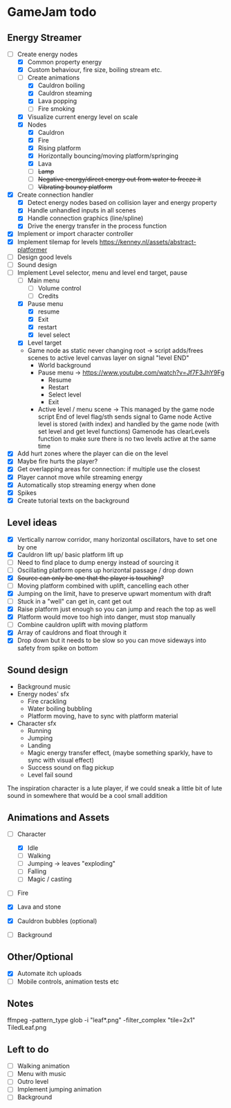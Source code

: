 # GameJam todo

## Energy Streamer
    
- [ ] Create energy nodes
    - [x] Common property energy
    - [x] Custom behaviour, fire size, boiling stream etc.
    - [ ] Create animations
        - [x] Cauldron boiling
        - [x] Cauldron steaming
        - [x] Lava popping
        - [ ] Fire smoking
    - [x] Visualize current energy level on scale
    - [x] Nodes
        - [x] Cauldron
        - [x] Fire
        - [x] Rising platform
        - [x] Horizontally bouncing/moving platform/springing
        - [x] Lava
        - [ ] ~~Lamp~~
        - [ ] ~~Negative energy/direct energy out from water to freeze it~~
        - [ ] ~~Vibrating bouncy platform~~
- [x] Create connection handler
    - [x] Detect energy nodes based on collision layer and energy property
    - [x] Handle unhandled inputs in all scenes
    - [x] Handle connection graphics (line/spline)
    - [x] Drive the energy transfer in the process function
- [x] Implement or import character controller
- [x] Implement tilemap for levels https://kenney.nl/assets/abstract-platformer
- [ ] Design good levels
- [ ] Sound design
- [ ] Implement Level selector, menu and level end target, pause
    - [ ] Main menu
        - [ ] Volume control
        - [ ] Credits
    - [x] Pause menu
        - [x] resume
        - [x] Exit
        - [x] restart
        - [x] level select
    - [x] Level target
    - Game node as static never changing root -> script adds/frees scenes to active level canvas layer on signal "level END"
        - World background
        - Pause menu -> https://www.youtube.com/watch?v=Jf7F3JhY9Fg
            - Resume
            - Restart
            - Select level
            - Exit
        - Active level / menu scene -> This managed by the game node script
    End of level flag/sth sends signal to Game node
    Active level is stored (with index) and handled by the game node (with set level and get level functions)
    Gamenode has clearLevels function to make sure there is no two levels active at the same time
- [x] Add hurt zones where the player can die on the level
- [x] Maybe fire hurts the player?
- [x] Get overlapping areas for connection: if multiple use the closest
- [x] Player cannot move while streaming energy
- [x] Automatically stop streaming energy when done
- [x] Spikes
- [x] Create tutorial texts on the background

## Level ideas
- [x] Vertically narrow corridor, many horizontal oscillators, have to set one by one
- [x] Cauldron lift up/ basic platform lift up
- [ ] Need to find place to dump energy instead of sourcing it
- [ ] Oscillating platform opens up horizontal passage / drop down
- [x] ~~Source can only be one that the player is touching?~~
- [ ] Moving platform combined with uplift, cancelling each other
- [x] Jumping on the limit, have to preserve upwart momentum with draft
- [ ] Stuck in a "well" can get in, cant get out
- [x] Raise platform just enough so you can jump and reach the top as well
- [x] Platform would move too high into danger, must stop manually
- [ ] Combine cauldron uplift with moving platform
- [x] Array of cauldrons and float through it
- [x] Drop down but it needs to be slow so you can move sideways into safety from spike on bottom

## Sound design
- Background music
- Energy nodes' sfx
    - Fire crackling
    - Water boiling bubbling
    - Platform moving, have to sync with platform material
- Character sfx
    - Running
    - Jumping
    - Landing
    - Magic energy transfer effect, (maybe something sparkly, have to sync with visual effect)
    - Success sound on flag pickup
    - Level fail sound

The inspiration character is a lute player, if we could sneak a little bit of lute sound in somewhere that would be a cool small addition

## Animations and Assets
- [ ] Character
    - [x] Idle
    - [ ] Walking
    - [ ] Jumping -> leaves "exploding"
    - [ ] Falling
    - [ ] Magic / casting
- [ ] Fire
- [x] Lava and stone
- [x] Cauldron bubbles (optional)
- [ ] Background



## Other/Optional

- [x] Automate itch uploads
- [ ] Mobile controls, animation tests etc

## Notes
ffmpeg -pattern_type glob -i "leaf*.png" -filter_complex "tile=2x1" TiledLeaf.png


## Left to do
- [ ] Walking animation
- [ ] Menu with music
- [ ] Outro level
- [ ] Implement jumping animation
- [ ] Background